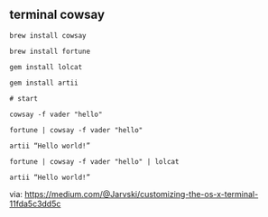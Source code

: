 ## terminal cowsay

```
brew install cowsay

brew install fortune

gem install lolcat

gem install artii

# start

cowsay -f vader "hello"

fortune | cowsay -f vader "hello"

artii “Hello world!”

fortune | cowsay -f vader "hello" | lolcat

artii “Hello world!”
```

via: https://medium.com/@Jarvski/customizing-the-os-x-terminal-11fda5c3dd5c
